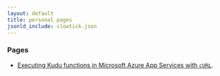 ```yaml
---
layout: default
title: personal pages
jsonld_include: slowtick.json
---
```


### Pages

- [Executing Kudu functions in Microsoft Azure App Services with `cURL`](pages/kudu-curl).

